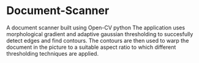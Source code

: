 # Document-Scanner
A document scanner built using Open-CV python
The application uses morphological gradient and adaptive gaussian thresholding to succesfully detect edges and find contours.
The contours are then used to warp the document in the picture to a suitable aspect ratio to which different thresholding techniques are applied.
